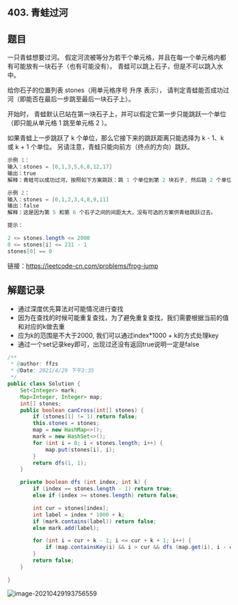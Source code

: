 ## 403. 青蛙过河

## 题目

一只青蛙想要过河。 假定河流被等分为若干个单元格，并且在每一个单元格内都有可能放有一块石子（也有可能没有）。 青蛙可以跳上石子，但是不可以跳入水中。

给你石子的位置列表 stones（用单元格序号 升序 表示）， 请判定青蛙能否成功过河（即能否在最后一步跳至最后一块石子上）。

开始时， 青蛙默认已站在第一块石子上，并可以假定它第一步只能跳跃一个单位（即只能从单元格 1 跳至单元格 2 ）。

如果青蛙上一步跳跃了 k 个单位，那么它接下来的跳跃距离只能选择为 k - 1、k 或 k + 1 个单位。 另请注意，青蛙只能向前方（终点的方向）跳跃。

```java
示例 1：
输入：stones = [0,1,3,5,6,8,12,17]
输出：true
解释：青蛙可以成功过河，按照如下方案跳跃：跳 1 个单位到第 2 块石子, 然后跳 2 个单位到第 3 块石子, 接着 跳 2 个单位到第 4 块石子, 然后跳 3 个单位到第 6 块石子, 跳 4 个单位到第 7 块石子, 最后，跳 5 个单位到第 8 个石子（即最后一块石子）。

示例 2：
输入：stones = [0,1,2,3,4,8,9,11]
输出：false
解释：这是因为第 5 和第 6 个石子之间的间距太大，没有可选的方案供青蛙跳跃过去。
```

```java
提示：

2 <= stones.length <= 2000
0 <= stones[i] <= 231 - 1
stones[0] == 0
```


链接：https://leetcode-cn.com/problems/frog-jump


## 解题记录

+ 通过深度优先算法对可能情况进行查找
+ 因为在查找的时候可能重复查找，为了避免重复查找，我们需要根据当前的值和对应的k做去重
+ 应为k的范围是不大于2000, 我们可以通过index*1000 + k的方式处理key
+ 通过一个set记录key即可，出现过还没有返回true说明一定是false

```java
/**
 * @author: ffzs
 * @Date: 2021/4/29 下午3:35
 */
public class Solution {
    Set<Integer> mark;
    Map<Integer, Integer> map;
    int[] stones;
    public boolean canCross(int[] stones) {
        if (stones[1] != 1) return false;
        this.stones = stones;
        map = new HashMap<>();
        mark = new HashSet<>();
        for (int i = 0; i < stones.length; i++) {
            map.put(stones[i], i);
        }
        return dfs(1, 1);
    }

    private boolean dfs (int index, int k) {
        if (index == stones.length - 1) return true;
        else if (index >= stones.length) return false;

        int cur = stones[index];
        int label = index * 1000 + k;
        if (mark.contains(label)) return false;
        else mark.add(label);

        for (int i = cur + k - 1; i <= cur + k + 1; i++) {
            if (map.containsKey(i) && i > cur && dfs (map.get(i), i - cur)) return true;
        }
        return false;
    }

}
```

![image-20210429193756559](https://gitee.com/ffzs/picture_go/raw/master/img/image-20210429193756559.png)